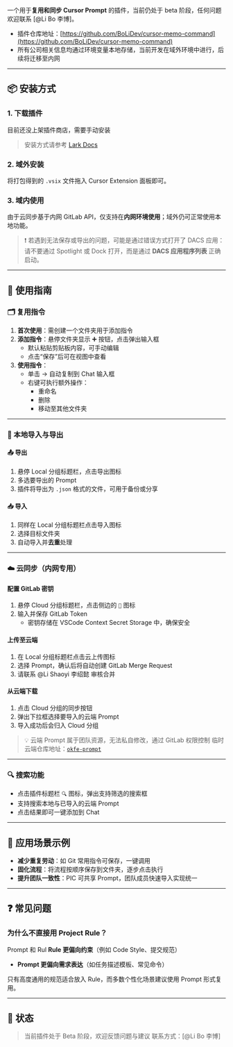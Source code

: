 一个用于**复用和同步 Cursor Prompt** 的插件，当前仍处于 beta 阶段，任何问题欢迎联系 [@Li Bo 李博]。

- 插件仓库地址：[https://github.com/BoLiDev/cursor-memo-command](https://github.com/BoLiDev/cursor-memo-command)
- 所有公司相关信息均通过环境变量本地存储，当前开发在域外环境中进行，后续将迁移至内网

---

## 📦 安装方式

### 1. 下载插件

目前还没上架插件商店，需要手动安装

> 安装方式请参考 [Lark Docs](https://okg-block.sg.larksuite.com/wiki/MG5Owj9bSi5Plpkk9hDlwHLTgeh)

### 2. 域外安装

将打包得到的 `.vsix` 文件拖入 Cursor Extension 面板即可。

### 3. 域内使用

由于云同步基于内网 GitLab API，仅支持在**内网环境使用**；域外仍可正常使用本地功能。

> ❗ 若遇到无法保存或导出的问题，可能是通过错误方式打开了 DACS 应用：请不要通过 Spotlight 或 Dock 打开，而是通过 **DACS 应用程序列表** 正确启动。

---

## 🧩 使用指南

### 🗂 复用指令

1. **首次使用**：需创建一个文件夹用于添加指令
2. **添加指令**：悬停文件夹显示 ➕ 按钮，点击弹出输入框
   - 默认粘贴剪贴板内容，可手动编辑
   - 点击“保存”后可在视图中查看
3. **使用指令**：
   - 单击 → 自动复制到 Chat 输入框
   - 右键可执行额外操作：
     - 重命名
     - 删除
     - 移动至其他文件夹

---

### 💾 本地导入与导出

#### 📤 导出

1. 悬停 Local 分组标题栏，点击导出图标
2. 多选要导出的 Prompt
3. 插件将导出为 `.json` 格式的文件，可用于备份或分享

#### 📥 导入

1. 同样在 Local 分组标题栏点击导入图标
2. 选择目标文件夹
3. 自动导入并**去重**处理

---

### ☁️ 云同步（内网专用）

#### 配置 GitLab 密钥

1. 悬停 Cloud 分组标题栏，点击侧边的 `🔑` 图标
2. 输入并保存 GitLab Token
   - 密钥存储在 VSCode Context Secret Storage 中，确保安全

#### 上传至云端

1. 在 Local 分组标题栏点击云上传图标
2. 选择 Prompt，确认后将自动创建 GitLab Merge Request
3. 请联系 @Li Shaoyi 李绍懿 审核合并

#### 从云端下载

1. 点击 Cloud 分组的同步按钮
2. 弹出下拉框选择要导入的云端 Prompt
3. 导入成功后会归入 Cloud 分组

> 💡 云端 Prompt 属于团队资源，无法私自修改，通过 GitLab 权限控制
> 临时云端仓库地址：[`okfe-prompt`](https://gitlab.okg.com/okfe/demos/okfe-prompt)

---

### 🔍 搜索功能

- 点击插件标题栏 `🔍` 图标，弹出支持筛选的搜索框
- 支持搜索本地与已导入的云端 Prompt
- 点击结果即可一键添加到 Chat

---

## 🚀 应用场景示例

- **减少重复劳动**：如 Git 常用指令可保存，一键调用
- **固化流程**：将流程按顺序保存到文件夹，逐步点击执行
- **提升团队一致性**：PIC 可共享 Prompt，团队成员快速导入实现统一

---

## ❓ 常见问题

### 为什么不直接用 Project Rule？

Prompt 和 Rul **Rule 更偏向约束**（例如 Code Style、提交规范）

- **Prompt 更偏向需求表达**（如任务描述模板、常见命令）

只有高度通用的规范适合放入 Rule，而多数个性化场景建议使用 Prompt 形式复用。

---

## 🧪 状态

> 当前插件处于 Beta 阶段，欢迎反馈问题与建议
> 联系方式：[@Li Bo 李博]
